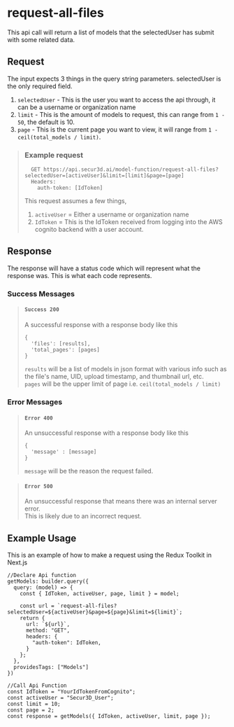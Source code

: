 # request-all-files

This api call will return a list of models that the selectedUser has submit with some related data.

## Request

The input expects 3 things in the query string parameters. selectedUser is the only required field.  
1. ``selectedUser`` - This is the user you want to access the api through, it can be a username or organization name
2. ``limit`` - This is the amount of models to request, this can range from ``1 - 50``, the default is 10.
3. ``page`` - This is the current page you want to view, it will range from ``1 - ceil(total_models / limit)``.

> ### Example request
>
>       GET https://api.secur3d.ai/model-function/request-all-files?selectedUser=[activeUser]&limit=[limit]&page=[page]
>       Headers:
>         auth-token: [IdToken]
> 
> This request assumes a few things,
> 1. ``activeUser`` = Either a username or organization name
> 2. ``IdToken`` = This is the IdToken received from logging into the AWS     cognito backend with a user account.

## Response

The response will have a status code which will represent what the response was. This is what each code represents.

### Success Messages

> #### ``Success 200``
> A successful response with a response body like this
>
>     {
>       'files': [results],
>       'total_pages': [pages]
>     }
> ``results`` will be a list of models in json format with various info such as the file's name, UID, upload timestamp, and thumbnail url, etc.  
> ``pages`` will be the upper limit of page i.e. ``ceil(total_models / limit)``

### Error Messages

> #### ``Error 400``
> An unsuccessful response with a response body like this
>
>     {
>       'message' : [message]
>     }
> ``message`` will be the reason the request failed.

> #### ``Error 500``
> An unsuccessful response that means there was an internal server error.  
> This is likely due to an incorrect request.

## Example Usage

This is an example of how to make a request using the Redux Toolkit in Next.js

    //Declare Api function
    getModels: builder.query({
      query: (model) => {
        const { IdToken, activeUser, page, limit } = model;

        const url = `request-all-files?selectedUser=${activeUser}&page=${page}&limit=${limit}`;
        return {
          url: `${url}`,
          method: "GET",
          headers: {
            "auth-token": IdToken,
          }
        };
      },
      providesTags: ["Models"]
    })

    //Call Api Function
    const IdToken = "YourIdTokenFromCognito";
    const activeUser = "Secur3D_User";
    const limit = 10;
    const page = 2;
    const response = getModels({ IdToken, activeUser, limit, page });